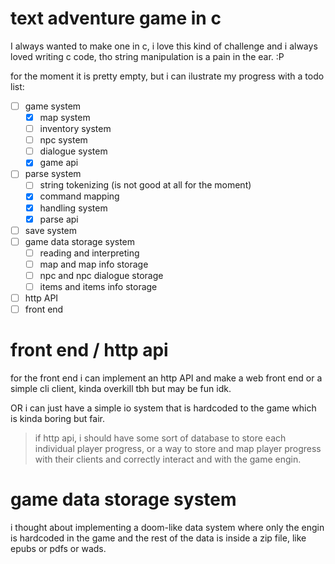 # text adventure game in c
I always wanted to make one in c, i love this kind of challenge
and i always loved writing c code, tho string manipulation is
a pain in the ear. :P

for the moment it is pretty empty, but i can ilustrate
my progress with a todo list:
- [ ] game system
    - [x] map system
    - [ ] inventory system
    - [ ] npc system
    - [ ] dialogue system
    - [x] game api
- [ ] parse system
    - [ ] string tokenizing (is not good at all for the moment)
    - [x] command mapping
    - [x] handling system
    - [x] parse api
- [ ] save system
- [ ] game data storage system
    - [ ] reading and interpreting
    - [ ] map and map info storage
    - [ ] npc and npc dialogue storage
    - [ ] items and items info storage
- [ ] http API
- [ ] front end

# front end / http api
for the front end i can implement an http API and make a web
front end or a simple cli client, kinda overkill tbh but may be
fun idk.

OR i can just have a simple io system that is hardcoded to the
game which is kinda boring but fair.

> if http api, i should have some sort of database to store each
individual player progress, or a way to store and map player progress
with their clients and correctly interact and with the game engin.

# game data storage system
i thought about implementing a doom-like data system where only
the engin is hardcoded in the game and the rest of the data is inside
a zip file, like epubs or pdfs or wads.
